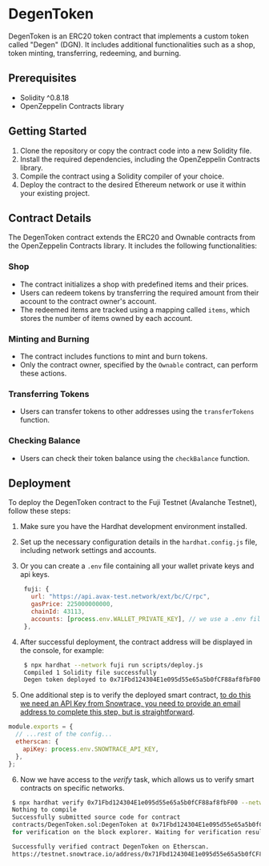 # DegenToken

DegenToken is an ERC20 token contract that implements a custom token called "Degen" (DGN). It includes additional functionalities such as a shop, token minting, transferring, redeeming, and burning.

## Prerequisites

- Solidity ^0.8.18
- OpenZeppelin Contracts library

## Getting Started

1. Clone the repository or copy the contract code into a new Solidity file.
2. Install the required dependencies, including the OpenZeppelin Contracts library.
3. Compile the contract using a Solidity compiler of your choice.
4. Deploy the contract to the desired Ethereum network or use it within your existing project.

## Contract Details

The DegenToken contract extends the ERC20 and Ownable contracts from the OpenZeppelin Contracts library. It includes the following functionalities:

### Shop

- The contract initializes a shop with predefined items and their prices.
- Users can redeem tokens by transferring the required amount from their account to the contract owner's account.
- The redeemed items are tracked using a mapping called `items`, which stores the number of items owned by each account.

### Minting and Burning

- The contract includes functions to mint and burn tokens.
- Only the contract owner, specified by the `Ownable` contract, can perform these actions.

### Transferring Tokens

- Users can transfer tokens to other addresses using the `transferTokens` function.

### Checking Balance

- Users can check their token balance using the `checkBalance` function.

## Deployment

To deploy the DegenToken contract to the Fuji Testnet (Avalanche Testnet), follow these steps:

1. Make sure you have the Hardhat development environment installed. 
2. Set up the necessary configuration details in the `hardhat.config.js` file, including network settings and accounts.
3. Or you can create a `.env` file containing all your wallet private keys and api keys.
   ```js
    fuji: {
      url: "https://api.avax-test.network/ext/bc/C/rpc",
      gasPrice: 225000000000,
      chainId: 43113,
      accounts: [process.env.WALLET_PRIVATE_KEY], // we use a .env file to hide our wallets private key
    },
   ```
    
4. After successful deployment, the contract address will be displayed in the console, for example:
   ```bash
    $ npx hardhat --network fuji run scripts/deploy.js
    Compiled 1 Solidity file successfully
    Degen token deployed to 0x71Fbd124304E1e095d55e65a5b0fCF88af8fbF00
   ```
5. One additional step is to verify the deployed smart contract, [to do this we need an API Key from Snowtrace, you need to provide an email address to complete this step, but is straightforward](https://snowtrace.io/register).

```js
module.exports = {
  // ...rest of the config...
  etherscan: {
    apiKey: process.env.SNOWTRACE_API_KEY,
  },
};
```
   6. Now we have access to the *verify* task, which allows us to verify smart contracts on specific networks.
   ```bash
    $ npx hardhat verify 0x71Fbd124304E1e095d55e65a5b0fCF88af8fbF00 --network fuji
    Nothing to compile
    Successfully submitted source code for contract
    contracts/DegenToken.sol:DegenToken at 0x71Fbd124304E1e095d55e65a5b0fCF88af8fbF00
    for verification on the block explorer. Waiting for verification result...

    Successfully verified contract DegenToken on Etherscan.
    https://testnet.snowtrace.io/address/0x71Fbd124304E1e095d55e65a5b0fCF88af8fbF00#code

   ```



